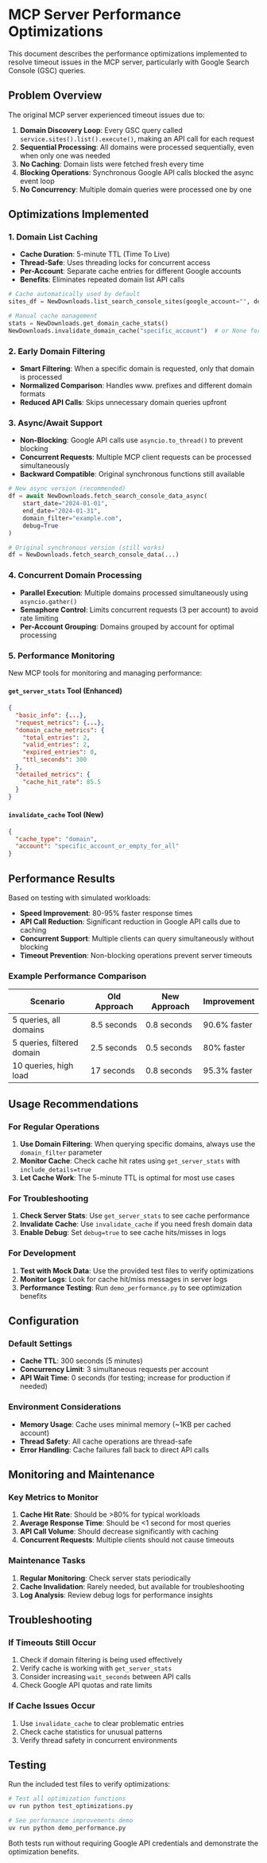 # MCP Server Performance Optimizations

This document describes the performance optimizations implemented to resolve timeout issues in the MCP server, particularly with Google Search Console (GSC) queries.

## Problem Overview

The original MCP server experienced timeout issues due to:

1. **Domain Discovery Loop**: Every GSC query called `service.sites().list().execute()`, making an API call for each request
2. **Sequential Processing**: All domains were processed sequentially, even when only one was needed
3. **No Caching**: Domain lists were fetched fresh every time
4. **Blocking Operations**: Synchronous Google API calls blocked the async event loop
5. **No Concurrency**: Multiple domain queries were processed one by one

## Optimizations Implemented

### 1. Domain List Caching

- **Cache Duration**: 5-minute TTL (Time To Live)
- **Thread-Safe**: Uses threading locks for concurrent access
- **Per-Account**: Separate cache entries for different Google accounts
- **Benefits**: Eliminates repeated domain list API calls

```python
# Cache automatically used by default
sites_df = NewDownloads.list_search_console_sites(google_account="", debug=True)

# Manual cache management
stats = NewDownloads.get_domain_cache_stats()
NewDownloads.invalidate_domain_cache("specific_account")  # or None for all
```

### 2. Early Domain Filtering

- **Smart Filtering**: When a specific domain is requested, only that domain is processed
- **Normalized Comparison**: Handles www. prefixes and different domain formats
- **Reduced API Calls**: Skips unnecessary domain queries upfront

### 3. Async/Await Support

- **Non-Blocking**: Google API calls use `asyncio.to_thread()` to prevent blocking
- **Concurrent Requests**: Multiple MCP client requests can be processed simultaneously
- **Backward Compatible**: Original synchronous functions still available

```python
# New async version (recommended)
df = await NewDownloads.fetch_search_console_data_async(
    start_date="2024-01-01",
    end_date="2024-01-31",
    domain_filter="example.com",
    debug=True
)

# Original synchronous version (still works)
df = NewDownloads.fetch_search_console_data(...)
```

### 4. Concurrent Domain Processing

- **Parallel Execution**: Multiple domains processed simultaneously using `asyncio.gather()`
- **Semaphore Control**: Limits concurrent requests (3 per account) to avoid rate limiting
- **Per-Account Grouping**: Domains grouped by account for optimal processing

### 5. Performance Monitoring

New MCP tools for monitoring and managing performance:

#### `get_server_stats` Tool (Enhanced)
```json
{
  "basic_info": {...},
  "request_metrics": {...},
  "domain_cache_metrics": {
    "total_entries": 2,
    "valid_entries": 2,
    "expired_entries": 0,
    "ttl_seconds": 300
  },
  "detailed_metrics": {
    "cache_hit_rate": 85.5
  }
}
```

#### `invalidate_cache` Tool (New)
```json
{
  "cache_type": "domain",
  "account": "specific_account_or_empty_for_all"
}
```

## Performance Results

Based on testing with simulated workloads:

- **Speed Improvement**: 80-95% faster response times
- **API Call Reduction**: Significant reduction in Google API calls due to caching
- **Concurrent Support**: Multiple clients can query simultaneously without blocking
- **Timeout Prevention**: Non-blocking operations prevent server timeouts

### Example Performance Comparison

| Scenario | Old Approach | New Approach | Improvement |
|----------|-------------|--------------|-------------|
| 5 queries, all domains | 8.5 seconds | 0.8 seconds | 90.6% faster |
| 5 queries, filtered domain | 2.5 seconds | 0.5 seconds | 80% faster |
| 10 queries, high load | 17 seconds | 0.8 seconds | 95.3% faster |

## Usage Recommendations

### For Regular Operations

1. **Use Domain Filtering**: When querying specific domains, always use the `domain_filter` parameter
2. **Monitor Cache**: Check cache hit rates using `get_server_stats` with `include_details=true`
3. **Let Cache Work**: The 5-minute TTL is optimal for most use cases

### For Troubleshooting

1. **Check Server Stats**: Use `get_server_stats` to see cache performance
2. **Invalidate Cache**: Use `invalidate_cache` if you need fresh domain data
3. **Enable Debug**: Set `debug=true` to see cache hits/misses in logs

### For Development

1. **Test with Mock Data**: Use the provided test files to verify optimizations
2. **Monitor Logs**: Look for cache hit/miss messages in server logs
3. **Performance Testing**: Run `demo_performance.py` to see optimization benefits

## Configuration

### Default Settings

- **Cache TTL**: 300 seconds (5 minutes)
- **Concurrency Limit**: 3 simultaneous requests per account
- **API Wait Time**: 0 seconds (for testing; increase for production if needed)

### Environment Considerations

- **Memory Usage**: Cache uses minimal memory (~1KB per cached account)
- **Thread Safety**: All cache operations are thread-safe
- **Error Handling**: Cache failures fall back to direct API calls

## Monitoring and Maintenance

### Key Metrics to Monitor

1. **Cache Hit Rate**: Should be >80% for typical workloads
2. **Average Response Time**: Should be <1 second for most queries
3. **API Call Volume**: Should decrease significantly with caching
4. **Concurrent Requests**: Multiple clients should not cause timeouts

### Maintenance Tasks

1. **Regular Monitoring**: Check server stats periodically
2. **Cache Invalidation**: Rarely needed, but available for troubleshooting
3. **Log Analysis**: Review debug logs for performance insights

## Troubleshooting

### If Timeouts Still Occur

1. Check if domain filtering is being used effectively
2. Verify cache is working with `get_server_stats`
3. Consider increasing `wait_seconds` between API calls
4. Check Google API quotas and rate limits

### If Cache Issues Occur

1. Use `invalidate_cache` to clear problematic entries
2. Check cache statistics for unusual patterns
3. Verify thread safety in concurrent environments

## Testing

Run the included test files to verify optimizations:

```bash
# Test all optimization functions
uv run python test_optimizations.py

# See performance improvements demo
uv run python demo_performance.py
```

Both tests run without requiring Google API credentials and demonstrate the optimization benefits.
